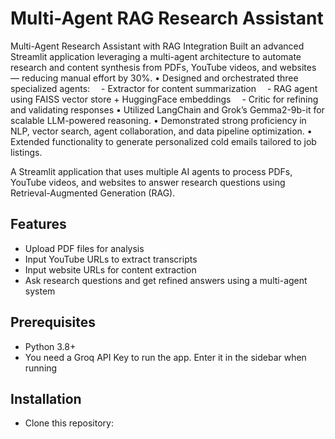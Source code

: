 # Multi-Agent RAG Research Assistant

Multi-Agent Research Assistant with RAG Integration
Built an advanced Streamlit application leveraging a multi-agent architecture to automate research and content synthesis from PDFs, YouTube videos, and websites — reducing manual effort by 30%.
• Designed and orchestrated three specialized agents:
 - Extractor for content summarization
 - RAG agent using FAISS vector store + HuggingFace embeddings
 - Critic for refining and validating responses
• Utilized LangChain and Grok’s Gemma2-9b-it for scalable LLM-powered reasoning.
• Demonstrated strong proficiency in NLP, vector search, agent collaboration, and data pipeline optimization.
• Extended functionality to generate personalized cold emails tailored to job listings.

A Streamlit application that uses multiple AI agents to process PDFs, YouTube videos, and websites to answer research questions using Retrieval-Augmented Generation (RAG).

## Features
- Upload PDF files for analysis
- Input YouTube URLs to extract transcripts
- Input website URLs for content extraction
- Ask research questions and get refined answers using a multi-agent system

## Prerequisites
- Python 3.8+
- You need a Groq API Key to run the app. Enter it in the sidebar when running

## Installation
- Clone this repository:

